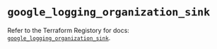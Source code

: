 # `google_logging_organization_sink`

Refer to the Terraform Registory for docs: [`google_logging_organization_sink`](https://www.terraform.io/docs/providers/google-beta/r/google_logging_organization_sink).
